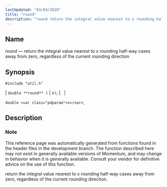 ```yaml
---
lastUpdated: "03/04/2020"
title: "round"
description: "round return the integral value nearest to x rounding half way cases away from zero regardless of the current rounding direction double round x double x This reference page was automatically generated from functions found in the header files in the development branch The function described here may not exist..."
---
```


<a name="apis.round"></a> 
## Name

round — return the integral value nearest to x rounding half-way cases away from zero, regardless of the current rounding direction

## Synopsis

`#include "util.h"`

| `double **round** (` | <var class="pdparam">x</var>`)`; |   |

`double <var class="pdparam">x</var>`;<a name="idp64200336"></a> 
## Description

### Note

This reference page was automatically generated from functions found in the header files in the development branch. The function described here may not exist in generally available versions of Momentum, and may change in behavior when it is generally available. Consult your vendor for definitive advice on the use of this function.

return the integral value nearest to x rounding half-way cases away from zero, regardless of the current rounding direction.